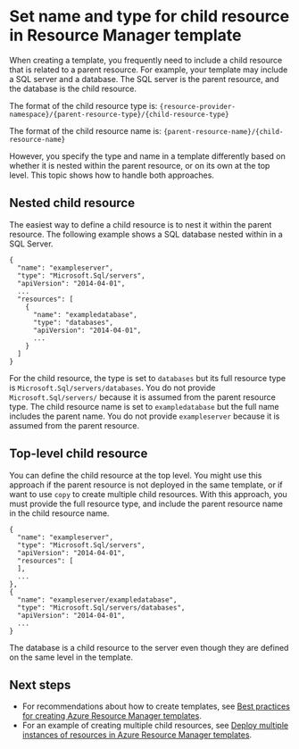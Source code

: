 <properties
    pageTitle="Define child resource in Azure template | Azure"
    description="Shows how to set the resource type and name for child resource in an Azure Resource Manager template"
    services="azure-resource-manager"
    documentationcenter=""
    author="tfitzmac"
    manager="timlt"
    editor="tysonn" />
<tags
    ms.assetid=""
    ms.service="azure-resource-manager"
    ms.workload="na"
    ms.tgt_pltfrm="na"
    ms.devlang="na"
    ms.topic="article"
    ms.date="03/02/2017"
    wacn.date=""
    ms.author="tomfitz" />

# Set name and type for child resource in Resource Manager template
When creating a template, you frequently need to include a child resource that is related to a parent resource. For example, your template may include a SQL server and a database. The SQL server is the parent resource, and the database is the child resource. 

The format of the child resource type is: `{resource-provider-namespace}/{parent-resource-type}/{child-resource-type}`

The format of the child resource name is: `{parent-resource-name}/{child-resource-name}`

However, you specify the type and name in a template differently based on whether it is nested within the parent resource, or on its own at the top level. This topic shows how to handle both approaches.

## Nested child resource
The easiest way to define a child resource is to nest it within the parent resource. The following example shows a SQL database nested within in a SQL Server.

    {
      "name": "exampleserver",
      "type": "Microsoft.Sql/servers",
      "apiVersion": "2014-04-01",
      ...
      "resources": [
        {
          "name": "exampledatabase",
          "type": "databases",
          "apiVersion": "2014-04-01",
          ...
        }
      ]
    }

For the child resource, the type is set to `databases` but its full resource type is `Microsoft.Sql/servers/databases`. You do not provide `Microsoft.Sql/servers/` because it is assumed from the parent resource type. The child resource name is set to `exampledatabase` but the full name includes the parent name. You do not provide `exampleserver` because it is assumed from the parent resource.

## Top-level child resource
You can define the child resource at the top level. You might use this approach if the parent resource is not deployed in the same template, or if want to use `copy` to create multiple child resources. With this approach, you must provide the full resource type, and include the parent resource name in the child resource name.

    {
      "name": "exampleserver",
      "type": "Microsoft.Sql/servers",
      "apiVersion": "2014-04-01",
      "resources": [ 
      ],
      ...
    },
    {
      "name": "exampleserver/exampledatabase",
      "type": "Microsoft.Sql/servers/databases",
      "apiVersion": "2014-04-01",
      ...
    }

The database is a child resource to the server even though they are defined on the same level in the template.

## Next steps
* For recommendations about how to create templates, see [Best practices for creating Azure Resource Manager templates](/documentation/articles/resource-manager-template-best-practices/).
* For an example of creating multiple child resources, see [Deploy multiple instances of resources in Azure Resource Manager templates](/documentation/articles/resource-group-create-multiple/).